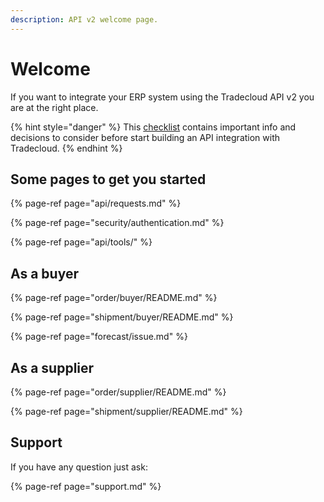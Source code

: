 ```yaml
---
description: API v2 welcome page.
---
```


# Welcome

If you want to integrate your ERP system using the Tradecloud API v2 you are at the right place.

{% hint style="danger" %}
This [checklist](checklist.md) contains important info and decisions to consider before start building an API integration with Tradecloud.
{% endhint %}

## Some pages to get you started

{% page-ref page="api/requests.md" %}

{% page-ref page="security/authentication.md" %}

{% page-ref page="api/tools/" %}

## As a buyer

{% page-ref page="order/buyer/README.md" %}

{% page-ref page="shipment/buyer/README.md" %}

{% page-ref page="forecast/issue.md" %}

## As a supplier

{% page-ref page="order/supplier/README.md" %}

{% page-ref page="shipment/supplier/README.md" %}

## Support

If you have any question just ask:

{% page-ref page="support.md" %}

